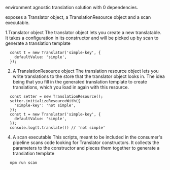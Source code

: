 environment agnostic translation solution with 0 dependencies.

exposes a Translator object, a TranslationResource object and a scan executable.

1.Translator object
  The translator object lets you create a new translatable. It takes a configuration in its constructor and will be picked up by scan to generate a translation template
  ```
    const t = new Translator('simple-key', {
      defaultValue: 'simple',
    });
  ```
2. A TranslationResource object
  The translation resource object lets you write translations to the store that the translator object looks in.
  The idea being that you fill in the generated translation template to create translations, which you load in again with this resource.

  ```
    const setter = new TranslationResource();
    setter.initializeResourceWith({
      'simple-key': 'not simple',
    });
    const t = new Translator('simple-key', {
      defaultValue: 'simple',
    });
    console.log(t.translate()) // 'not simple'
  ```
4. A scan executable
  This scripts, meant to be included in the consumer's pipeline scans code looking for Translator constructors.
  It collects the parameters to the constructor and pieces them together to generate a translation template 
   
```
  npm run scan
```
